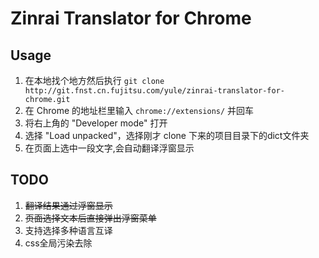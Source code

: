 # Zinrai Translator for Chrome

## Usage

1. 在本地找个地方然后执行 `git clone http://git.fnst.cn.fujitsu.com/yule/zinrai-translator-for-chrome.git`
2. 在 Chrome 的地址栏里输入 `chrome://extensions/` 并回车
3. 将右上角的 "Developer mode" 打开
4. 选择 "Load unpacked"，选择刚才 clone 下来的项目目录下的dict文件夹
5. 在页面上选中一段文字,会自动翻译浮窗显示

## TODO

1. ~~翻译结果通过浮窗显示~~
2. ~~页面选择文本后直接弹出浮窗菜单~~
3. 支持选择多种语言互译
4. css全局污染去除
